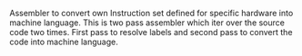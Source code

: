 Assembler to convert own Instruction set defined for specific hardware into machine language.
This is two pass assembler which iter over the source code two times. First pass to resolve labels and second pass to convert the code into machine language.

